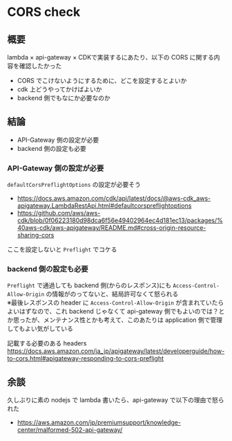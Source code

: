 # CORS check

## 概要

lambda × api-gateway × CDKで実装するにあたり、以下の CORS に関する内容を確認したかった

- CORS でこけないようにするために、どこを設定するとよいか
- cdk 上どうやってかけばよいか
- backend 側でもなにか必要なのか

## 結論

- API-Gateway 側の設定が必要
- backend 側の設定も必要

### API-Gateway 側の設定が必要

`defaultCorsPreflightOptions` の設定が必要そう  
- https://docs.aws.amazon.com/cdk/api/latest/docs/@aws-cdk_aws-apigateway.LambdaRestApi.html#defaultcorspreflightoptions  
- https://github.com/aws/aws-cdk/blob/0f06223180d98dca6f56e49402964ec4d181ec13/packages/%40aws-cdk/aws-apigateway/README.md#cross-origin-resource-sharing-cors  

ここを設定しないと `Preflight` でコケる

### backend 側の設定も必要

`Preflight` で通過しても backend 側(からのレスポンス)にも `Access-Control-Allow-Origin` の情報がのってないと、結局許可なくて怒られる  
※最後レスポンスの header に `Access-Control-Allow-Origin` が含まれていたらよいはずなので、これ backend じゃなくて api-gateway 側でもよいのでは？とか思ったが、メンテナンス性とかも考えて、このあたりは application 側で管理してもよい気がしている

記載する必要のある headers  
https://docs.aws.amazon.com/ja_jp/apigateway/latest/developerguide/how-to-cors.html#apigateway-responding-to-cors-preflight

## 余談

久しぶりに素の nodejs で lambda 書いたら、api-gateway で以下の理由で怒られた  
- https://aws.amazon.com/jp/premiumsupport/knowledge-center/malformed-502-api-gateway/
